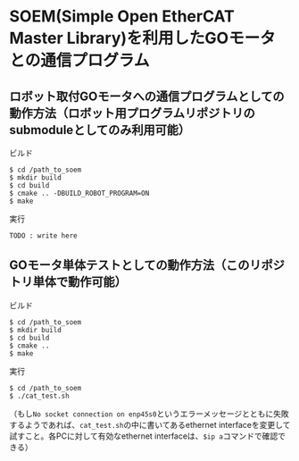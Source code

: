 # SOEM(Simple Open EtherCAT Master Library)を利用したGOモータとの通信プログラム

## ロボット取付GOモータへの通信プログラムとしての動作方法（ロボット用プログラムリポジトリのsubmoduleとしてのみ利用可能）

ビルド
```
$ cd /path_to_soem
$ mkdir build
$ cd build
$ cmake .. -DBUILD_ROBOT_PROGRAM=ON
$ make
```
実行
```
TODO : write here
```

## GOモータ単体テストとしての動作方法（このリポジトリ単体で動作可能）

ビルド
```
$ cd /path_to_soem
$ mkdir build
$ cd build
$ cmake ..
$ make
```

実行
```
$ cd /path_to_soem
$ ./cat_test.sh
```
（もし`No socket connection on enp45s0`というエラーメッセージとともに失敗するようであれば、`cat_test.sh`の中に書いてあるethernet interfaceを変更して試すこと。各PCに対して有効なethernet interfaceは、`$ip a`コマンドで確認できる）
